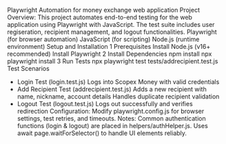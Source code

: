 Playwright Automation for money exchange web application
Project Overview: This project automates end-to-end testing for the web application using Playwright with JavaScript. The test suite includes user regiseration, recipient management, and logout functionalities.
Playwright (for browser automation)
JavaScript (for scripting)
Node.js (runtime environment)
Setup and Installation 1 Prerequisites  Install Node.js (v16+ recommended)
                                        Install Playwright
                        2 Install Dependencies  npm install
                                                npx playwright install
                        3 Run Tests    npx playwright test tests/addrecipient.test.js
Test Scenarios
* Login Test (login.test.js)
    Logs into Scopex Money with valid credentials
* Add Recipient Test (addrecipient.test.js)
    Adds a new recipient with name, nickname, account details
    Handles duplicate recipient validation
* Logout Test (logout.test.js)
    Logs out successfully and verifies redirection
Configuration:  Modify playwright.config.js for browser settings, test retries, and timeouts.
Notes:
  Common authentication functions (login & logout) are placed in helpers/authHelper.js.
  Uses await page.waitForSelector() to handle UI elements reliably.


                        
                                                
